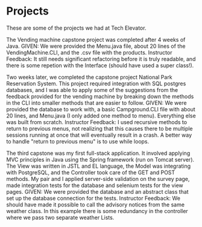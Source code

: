 # Projects
These are some of the projects we had at Tech Elevator.

The Vending machine capstone project was completed after 4 weeks of Java.
GIVEN: We were provided the Menu.java file, about 20 lines of the VendingMachine.CLI, and the .csv file with the products.
Instructor Feedback: It still needs significant refactoring before it is truly readable, and there is some repetion with the Interface (should have used a super class!). 

Two weeks later, we completed the capstone project National Park Reservation System. This project required integration with SQL postgres databases, and I was able to apply some of the suggestions from the feedback provided for the vending machine by breaking down the methods in the CLI into smaller methods that are easier to follow.
GIVEN: We were provided the database to work with, a basic Campground.CLI file with about 20 lines, and Menu.java (I only added one method to menu). Everything else was built from scratch.
Instructor Feedback: I used recursive methods to return to previous menus, not realizing that this causes there to be multiple sessions running at once that will eventually result in a crash. A better way to handle "return to previous menu" is to use while loops. 

The third capstone was my first full-stack application. It involved applying MVC principles in Java using the Spring framework (run on Tomcat server). The View was written in JSTL and EL language, the Model was integrating with PostgreSQL, and the Controller took care of the GET and POST methods. My pair and I applied server-side validation on the survey page, made integration tests for the database and selenium tests for the view pages.
GIVEN: We were provided the database and an abstract class that set up the database connection for the tests.
Instructor Feedback: We should have made it possible to call the advisory notices from the same weather class. In this example there is some redundancy in the controller where we pass two separate weather Lists. 